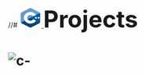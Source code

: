//# <a href="https://www.w3schools.com/cpp/" target="_blank" rel="noreferrer"> <img src="https://raw.githubusercontent.com/devicons/devicon/master/icons/cplusplus/cplusplus-original.svg" alt="cplusplus" width="45" height="40"/> </a>  <font size="+4"> <B>Projects</B> </font> 
# <a><img src="C:\Users\subham\Downloads" alt="c-" width="40" height="40"/></a>
